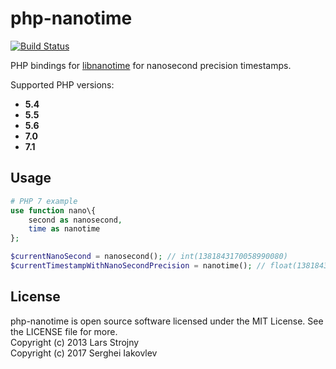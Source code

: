 # php-nanotime

[![Build Status](https://secure.travis-ci.org/sergeyklay/php-nanotime.svg)](http://travis-ci.org/sergeyklay/php-nanotime)


PHP bindings for [libnanotime](https://github.com/lstrojny/nanotime.git) for nanosecond precision timestamps.

Supported PHP versions:

- **5.4**
- **5.5**
- **5.6**
- **7.0**
- **7.1**


Usage
-----

```php
# PHP 7 example
use function nano\{
    second as nanosecond,
    time as nanotime
};

$currentNanoSecond = nanosecond(); // int(1381843170058990080)
$currentTimestampWithNanoSecondPrecision = nanotime(); // float(1381843170.059027910232543945312)
```

License
-------
php-nanotime is open source software licensed under the MIT License. See the LICENSE file for more.<br>
Copyright (c) 2013 Lars Strojny<br>
Copyright (c) 2017 Serghei Iakovlev<br>

